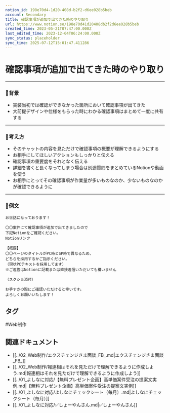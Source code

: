 ```yaml
---
notion_id: 198e70d4-1d20-408d-b2f2-d6ee028b5beb
account: Secondary
title: 確認事項が追加で出てきた時のやり取り
url: https://www.notion.so/198e70d41d20408db2f2d6ee028b5beb
created_time: 2023-05-21T07:47:00.000Z
last_edited_time: 2023-12-04T06:24:00.000Z
sync_status: placeholder
sync_time: 2025-07-12T15:01:47.411286
---
```

# 確認事項が追加で出てきた時のやり取り

---
### 🔹背景
- 実装当初では確認ができなかった箇所において確認事項が出てきた
- 大前提デザインや仕様をもらった時にわかる確認事項はまとめて一度に共有する
---
### 🔹考え方
- そのチャットの内容を見ただけで確認事項の概要が理解できるようにする
- お相手にしてほしいアクションもしっかりと伝える
- 確認事項の重要度をそれとなく伝える
- 詳細を書くと長くなってしまう場合は別途質問をまとめているNotionや動画を使う
- お相手にとってその確認事項が作業量が多いものなのか、少ないものなのかが確認できるように
---
### 🔹例文
```plain text
お世話になっております！

〇〇案件にて確認事項が追加で出てきましたので
下記Notionをご確認ください。
Notionリンク

【概要】
〇〇ページのタイトルがPC時とSP時で異なるため、
どちらを採用するかご指示ください。
（現状PCテキストを採用してます）
※ご返答はNotionに記載または直接返信いただいても構いません

（スクショ添付）

お手すきの際にご確認いただけると幸いです。
よろしくお願いいたします！
```

## タグ

#Web制作 

## 関連ドキュメント

- [[../02_Web制作/エクスチェンジさま面談_FB_.md|エクスチェンジさま面談_FB_]]
- [[../02_Web制作/報連相はそれを見ただけで理解できるように作成しよう.md|報連相はそれを見ただけで理解できるように作成しよう]]
- [[../01_よしなに対応/【無料プレゼント企画】高単価案件受注の提案文実例.md|【無料プレゼント企画】高単価案件受注の提案文実例]]
- [[../01_よしなに対応/よしなにチェックシート（毎月）.md|よしなにチェックシート（毎月）]]
- [[../01_よしなに対応/✅しょーやんさん.md|✅しょーやんさん]]
